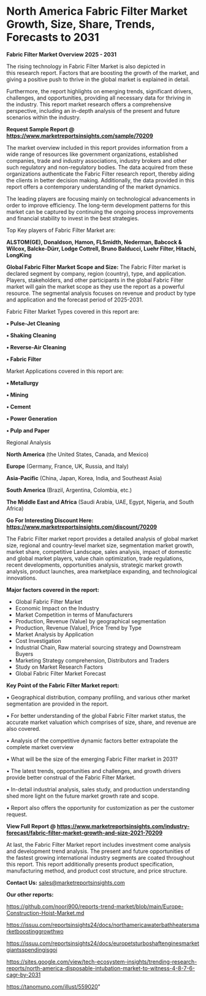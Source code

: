 # North America Fabric Filter Market Growth, Size, Share, Trends, Forecasts to 2031

<Strong> Fabric Filter Market Overview 2025 - 2031</strong>

The rising technology in Fabric Filter Market is also depicted in this research report. Factors that are boosting the growth of the market, and giving a positive push to thrive in the global market is explained in detail.

Furthermore, the report highlights on emerging trends, significant drivers, challenges, and opportunities, providing all necessary data for thriving in the industry. This report market research offers a comprehensive perspective, including an in-depth analysis of the present and future scenarios within the industry.

<strong>Request Sample Report @ <a href=https://www.marketreportsinsights.com/sample/70209>https://www.marketreportsinsights.com/sample/70209</a></strong>

The market overview included in this report provides information from a wide range of resources like government organizations, established companies, trade and industry associations, industry brokers and other such regulatory and non-regulatory bodies. The data acquired from these organizations authenticate the Fabric Filter research report, thereby aiding the clients in better decision making. Additionally, the data provided in this report offers a contemporary understanding of the market dynamics.

The leading players are focusing mainly on technological advancements in order to improve efficiency. The long-term development patterns for this market can be captured by continuing the ongoing process improvements and financial stability to invest in the best strategies.

Top Key players of Fabric Filter Market are:

<strong>ALSTOM(GE), Donaldson, Hamon, FLSmidth, Nederman, Babcock & Wilcox, Balcke-Dürr, Lodge Cottrell, Bruno Balducci, Luehr Filter, Hitachi, LongKing</strong>

<strong><b>Global Fabric Filter Market Scope and Size:</b></strong>
The Fabric Filter market is declared segment by company, region (country), type, and application. Players, stakeholders, and other participants in the global Fabric Filter market will gain the market scope as they use the report as a powerful resource. The segmental analysis focuses on revenue and product by type and application and the forecast period of 2025-2031.

Fabric Filter Market Types covered in this report are:

<strong>• Pulse-Jet Cleaning

• Shaking Cleaning

• Reverse-Air Cleaning

• Fabric Filter</strong>

Market Applications covered in this report are:

<strong>• Metallurgy

• Mining

• Cement

• Power Generation

• Pulp and Paper</strong> 

Regional Analysis

<strong>North America</strong> (the United States, Canada, and Mexico)

<strong>Europe</strong> (Germany, France, UK, Russia, and Italy)

<strong>Asia-Pacific</strong> (China, Japan, Korea, India, and Southeast Asia)

<strong>South America</strong> (Brazil, Argentina, Colombia, etc.)

<strong>The Middle East and Africa</strong> (Saudi Arabia, UAE, Egypt, Nigeria, and South Africa)

<strong>Go For Interesting Discount Here: <a href=https://www.marketreportsinsights.com/discount/70209>https://www.marketreportsinsights.com/discount/70209</a></strong>

The Fabric Filter market report provides a detailed analysis of global market size, regional and country-level market size, segmentation market growth, market share, competitive Landscape, sales analysis, impact of domestic and global market players, value chain optimization, trade regulations, recent developments, opportunities analysis, strategic market growth analysis, product launches, area marketplace expanding, and technological innovations.

<strong><b>Major factors covered in the report:</b></strong>
<ul>
  <li>Global Fabric Filter Market </li>
  <li>Economic Impact on the Industry</li>
  <li>Market Competition in terms of Manufacturers</li>
  <li>Production, Revenue (Value) by geographical segmentation</li>
  <li>Production, Revenue (Value), Price Trend by Type</li>
  <li>Market Analysis by Application</li>
  <li>Cost Investigation</li>
  <li>Industrial Chain, Raw material sourcing strategy and Downstream Buyers</li>
  <li>Marketing Strategy comprehension, Distributors and Traders</li>
  <li>Study on Market Research Factors</li>
  <li>Global Fabric Filter Market Forecast</li>
</ul>

<strong><b>Key Point of the Fabric Filter Market report:</b></strong>

• Geographical distribution, company profiling, and various other market segmentation are provided in the report.

• For better understanding of the global Fabric Filter market status, the accurate market valuation which comprises of size, share, and revenue are also covered.

• Analysis of the competitive dynamic factors better extrapolate the complete market overview

• What will be the size of the emerging Fabric Filter market in 2031?

• The latest trends, opportunities and challenges, and growth drivers provide better construal of the Fabric Filter Market.

• In-detail industrial analysis, sales study, and production understanding shed more light on the future market growth rate and scope.

• Report also offers the opportunity for customization as per the customer request.

<strong><b>View Full Report @ <a href=https://www.marketreportsinsights.com/industry-forecast/fabric-filter-market-growth-and-size-2021-70209>https://www.marketreportsinsights.com/industry-forecast/fabric-filter-market-growth-and-size-2021-70209</a></b></strong>


At last, the Fabric Filter Market report includes investment come analysis and development trend analysis. The present and future opportunities of the fastest growing international industry segments are coated throughout this report. This report additionally presents product specification, manufacturing method, and product cost structure, and price structure.

<strong>Contact Us:</strong>
sales@marketreportsinsights.com

<strong>Our other reports:</strong>

<a href=https://github.com/noori900/reports-trend-market/blob/main/Europe-Construction-Hoist-Market.md>https://github.com/noori900/reports-trend-market/blob/main/Europe-Construction-Hoist-Market.md</a>

<a href=https://issuu.com/reportsinsights24/docs/northamericawaterbathheatersmarketboostinggrowthwo>https://issuu.com/reportsinsights24/docs/northamericawaterbathheatersmarketboostinggrowthwo</a>

<a href=https://issuu.com/reportsinsights24/docs/europetsturboshaftenginesmarketgiantsspendingisgoi>https://issuu.com/reportsinsights24/docs/europetsturboshaftenginesmarketgiantsspendingisgoi</a>

<a href=https://sites.google.com/view/tech-ecosystem-insights/trending-research-reports/north-america-disposable-intubation-market-to-witness-4-8-7-6-cagr-by-2031>https://sites.google.com/view/tech-ecosystem-insights/trending-research-reports/north-america-disposable-intubation-market-to-witness-4-8-7-6-cagr-by-2031</a>

<a href=https://tanomuno.com/illust/559020>https://tanomuno.com/illust/559020</a>"
